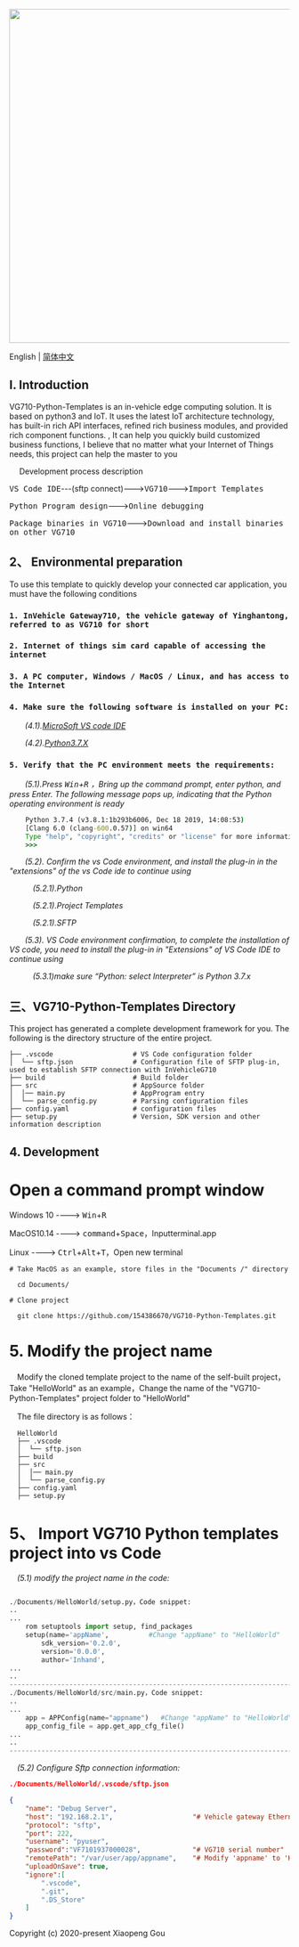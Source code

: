 <p align="center">
  <img width="600" src="https://www.inhandnetworks.com/upload/image/201904/28/0300230504.jpg">
</p>


English | [简体中文](./README.zh-CN.md)

## I. Introduction

VG710-Python-Templates is an in-vehicle edge computing solution. It is based on python3 and IoT. It uses the latest IoT architecture technology, has built-in rich API interfaces, refined rich business modules, and provided rich component functions. , It can help you quickly build customized business functions, I believe that no matter what your Internet of Things needs, this project can help the master to you

&emsp; Development process description

<kbd>VS Code IDE</kbd>---(sftp connect)---><kbd>VG710</kbd>---><kbd>Import Templates</kbd>

<kbd>Python Program design</kbd>---><kbd>Online debugging</kbd>

<kbd>Package binaries in VG710</kbd>---><kbd>Download and install binaries on other VG710</kbd>

## 2、 Environmental preparation

To use this template to quickly develop your connected car application, you must have the following conditions

### `1. InVehicle Gateway710, the vehicle gateway of Yinghantong, referred to as VG710 for short`

### `2. Internet of things sim card capable of accessing the internet`

### `3. A PC computer, Windows / MacOS / Linux, and has access to the Internet`

### `4. Make sure the following software is installed on your PC:`

&emsp;&emsp;*(4.1).[MicroSoft VS code IDE](https://code.visualstudio.com/Download/)*

&emsp;&emsp;*(4.2).[Python3.7.X](https://www.python.org/downloads/)*

### `5. Verify that the PC environment meets the requirements:`

&emsp;&emsp;*(5.1).Press <kbd>Win</kbd>+<kbd>R</kbd> ，Bring up the command prompt, enter python, and press Enter. The following message pops up, indicating that the Python operating environment is ready*

```cmd
    Python 3.7.4 (v3.8.1:1b293b6006, Dec 18 2019, 14:08:53)
    [Clang 6.0 (clang-600.0.57)] on win64
    Type "help", "copyright", "credits" or "license" for more information.
    >>>
```

&emsp;&emsp;*(5.2). Confirm the vs Code environment, and install the plug-in in the "extensions" of the vs Code ide to continue using*

&emsp;&emsp;&emsp;*(5.2.1).Python*

&emsp;&emsp;&emsp;*(5.2.1).Project Templates*

&emsp;&emsp;&emsp;*(5.2.1).SFTP*

&emsp;&emsp;*(5.3). VS Code environment confirmation, to complete the installation of VS code, you need to install the plug-in in "Extensions" of VS Code IDE to continue using*

&emsp;&emsp;&emsp;*(5.3.1)make sure “Python: select Interpreter” is Python 3.7.x*



## 三、VG710-Python-Templates Directory

This project has generated a complete development framework for you. The following is the directory structure of the entire project.

```
├── .vscode                    # VS Code configuration folder
│  └── sftp.json               # Configuration file of SFTP plug-in, used to establish SFTP connection with InVehicleG710
├── build                      # Build folder
├── src                        # AppSource folder
│  │── main.py                 # AppProgram entry
│  └── parse_config.py         # Parsing configuration files
├── config.yaml                # configuration files
├── setup.py                   # Version, SDK version and other information description
```



## 4. Development


# Open a command prompt window

  Windows 10 ----> <kbd>Win</kbd>+<kbd>R</kbd>

  MacOS10.14 ----> <kbd>command</kbd>+<kbd>Space</kbd>，Inputterminal.app

  Linux      ----> <kbd>Ctrl</kbd>+<kbd>Alt</kbd>+<kbd>T</kbd>，Open new terminal


```
# Take MacOS as an example, store files in the "Documents /" directory

  cd Documents/

# Clone project

  git clone https://github.com/154386670/VG710-Python-Templates.git

```

# 5. Modify the project name

&emsp;Modify the cloned template project to the name of the self-built project，Take "HelloWorld" as an example，Change the name of the "VG710-Python-Templates" project folder to "HelloWorld"

&emsp;The file directory is as follows：
```
  HelloWorld
  ├── .vscode
  │  └── sftp.json
  ├── build
  ├── src
  │  │── main.py
  │  └── parse_config.py
  ├── config.yaml
  ├── setup.py
```

# 5、 Import VG710 Python templates project into vs Code

&emsp;*(5.1) modify the project name in the code:*
```python

./Documents/HelloWorld/setup.py，Code snippet:
..
...
    rom setuptools import setup, find_packages
    setup(name='appName',          #Change "appName" to "HelloWorld"
        sdk_version='0.2.0',
        version='0.0.0',
        author='Inhand',
...
..
---------------------------------------------------------------------------
./Documents/HelloWorld/src/main.py，Code snippet:
..
...
    app = APPConfig(name="appname")   #Change "appName" to "HelloWorld"
    app_config_file = app.get_app_cfg_file()
...
..
---------------------------------------------------------------------------

```
&emsp;*(5.2) Configure Sftp connection information:*


```json
./Documents/HelloWorld/.vscode/sftp.json

{
    "name": "Debug Server",
    "host": "192.168.2.1",                    "# Vehicle gateway Ethernet address"
    "protocol": "sftp",
    "port": 222,
    "username": "pyuser",
    "password":"VF7101937000028",             "# VG710 serial number"
    "remotePath": "/var/user/app/appname",    "# Modify 'appname' to 'HelloWorld'"
    "uploadOnSave": true,
    "ignore":[
        ".vscode",
        ".git",
        ".DS_Store"
    ]
}
```



Copyright (c) 2020-present Xiaopeng Gou

